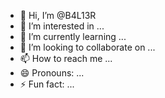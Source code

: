 - 👋 Hi, I’m @B4L13R
- 👀 I’m interested in ...
- 🌱 I’m currently learning ...
- 💞️ I’m looking to collaborate on ...
- 📫 How to reach me ...
- 😄 Pronouns: ...
- ⚡ Fun fact: ...

<!---
B4L13R/B4L13R is a ✨ special ✨ repository because its `README.md` (this file) appears on your GitHub profile.
You can click the Preview link to take a look at your changes.
--->
